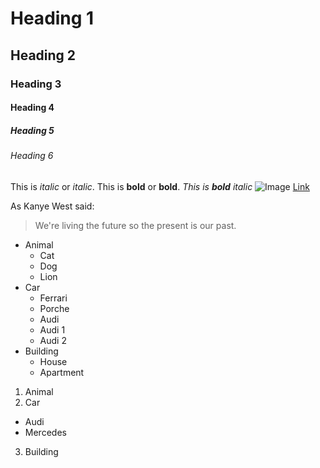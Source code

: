 # Heading 1

## Heading 2

### Heading 3

#### Heading 4

##### Heading 5

###### Heading 6

This is *italic* or _italic_.
This is **bold** or __bold__.
*This is __bold__ italic*
![Image](http://static4.wikia.nocookie.net/__cb20131121214007/destinypedia/images/7/71/Information_Icon.svg)
[Link](http://static4.wikia.nocookie.net/__cb20131121214007/destinypedia/images/7/71/Information_Icon.svg)

As Kanye West said:

> We're living the future so
> the present is our past.

* Animal
  * Cat
  * Dog
  * Lion
* Car
  * Ferrari
  * Porche
  * Audi
   * Audi 1
   * Audi 2
* Building
  * House
  * Apartment
  
1. Animal
2. Car
  * Audi
  * Mercedes
3. Building
